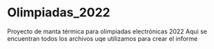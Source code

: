 # Olimpiadas_2022
Proyecto de manta térmica para olimpiadas electrónicas 2022
Aqui se encuentran todos los archivos uqe utilizamos para crear el informe
